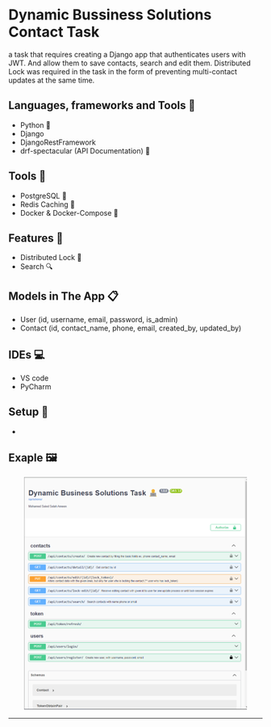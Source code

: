# Dynamic Bussiness Solutions Contact Task
a task that requires creating a Django app that authenticates users with JWT. And allow them to save contacts, search and edit them.
Distributed Lock was required in the task in the form of preventing multi-contact updates at the same time.

## Languages, frameworks and Tools 📑
 - Python 🐍
 - Django
 - DjangoRestFramework 
 - drf-spectacular (API Documentation) 📃

## Tools 🔎
 - PostgreSQL 🐘
 - Redis Caching 🫙
 - Docker & Docker-Compose 🐳

## Features 🥇
 - Distributed Lock 🔐
 - Search 🔍

## Models in The App 📋
 - User (id, username, email, password, is_admin)
 - Contact (id, contact_name, phone, email, created_by, updated_by)

## IDEs 💻
 - VS code
 - PyCharm

## Setup 💽
 - 

## Exaple 🖼️
<div align='center'>
<img height="460px" src="https://github.com/Mohamed-said-salah/DynamicSolutionsContactTask/blob/main/screen_shots/Screenshot%202024-01-12%20112856.png?raw=true">
<hr/>
</div>
